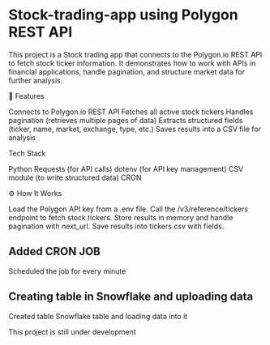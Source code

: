 # Stock-trading-app using Polygon REST API

This project is a Stock trading app that connects to the Polygon.io REST API to fetch stock ticker information. It demonstrates how to work with APIs in financial applications, handle pagination, and structure market data for further analysis.

📌 Features

Connects to Polygon.io REST API
Fetches all active stock tickers
Handles pagination (retrieves multiple pages of data)
Extracts structured fields (ticker, name, market, exchange, type, etc.)
Saves results into a CSV file for analysis

Tech Stack

Python
Requests (for API calls)
dotenv (for API key management)
CSV module (to write structured data)
CRON 

⚙️ How It Works

Load the Polygon API key from a .env file.
Call the /v3/reference/tickers endpoint to fetch stock tickers.
Store results in memory and handle pagination with next_url.
Save results into tickers.csv with fields.

## Added CRON JOB
Scheduled the job for every minute

## Creating table in Snowflake and uploading data 
Created table Snowflake table and loading data into it

This project is still under development